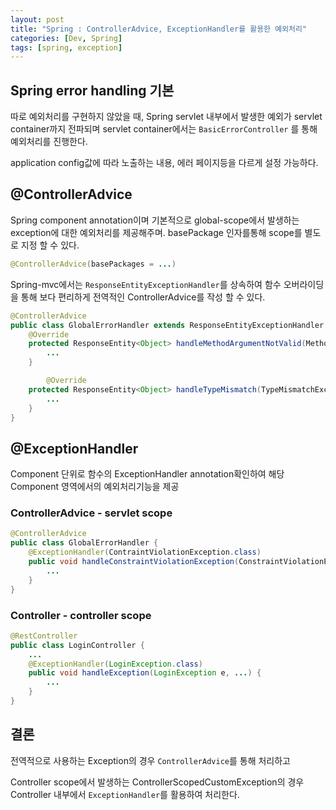 ```yaml
---
layout: post
title: "Spring : ControllerAdvice, ExceptionHandler를 활용한 예외처리"
categories: [Dev, Spring]
tags: [spring, exception]
---
```


## Spring error handling 기본

따로 예외처리를 구현하지 않았을 때, Spring servlet 내부에서 발생한 예외가 servlet container까지 전파되며 servlet container에서는 `BasicErrorController` 를 통해 예외처리를 진행한다.

application config값에 따라 노출하는 내용, 에러 페이지등을 다르게 설정 가능하다.

## @ControllerAdvice

Spring component annotation이며 기본적으로 global-scope에서 발생하는 exception에 대한 예외처리를 제공해주며. basePackage 인자를통해 scope를 별도로 지정 할 수 있다.

```java
@ControllerAdvice(basePackages = ...)
```

Spring-mvc에서는 `ResponseEntityExceptionHandler`를 상속하여 함수 오버라이딩을 통해 보다 편리하게 전역적인 ControllerAdvice를 작성 할 수 있다.

```java
@ControllerAdvice
public class GlobalErrorHandler extends ResponseEntityExceptionHandler {
    @Override
    protected ResponseEntity<Object> handleMethodArgumentNotValid(MethodArgumentNotValidException ex, HttpHeaders headers, HttpStatus status, WebRequest request) {
        ...
    }

		@Override
    protected ResponseEntity<Object> handleTypeMismatch(TypeMismatchException ex, HttpHeaders headers, HttpStatus status, WebRequest request) {
        ...
    }
}
```

## @ExceptionHandler

Component 단위로 함수의 ExceptionHandler annotation확인하여 해당 Component 영역에서의 예외처리기능을 제공

### ControllerAdvice - servlet scope

```java
@ControllerAdvice
public class GlobalErrorHandler {
	@ExceptionHandler(ContraintViolationException.class)
	public void handleConstraintViolationException(ConstraintViolationException e, ServletWebRequest webRequest) {
		...
	}
}
```

### Controller - controller scope

```java
@RestController
public class LoginController {
	...
	@ExceptionHandler(LoginException.class)
	public void handleException(LoginException e, ...) {
		...
	}
}
```

## 결론

전역적으로 사용하는 Exception의 경우 `ControllerAdvice`를 통해 처리하고

Controller scope에서 발생하는 ControllerScopedCustomException의 경우 Controller 내부에서 `ExceptionHandler`를 활용하여 처리한다.
